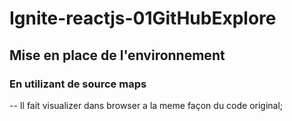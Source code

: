 # Ignite-reactjs-01GitHubExplore

## Mise en place de l'environnement

### En utilizant de source maps

-- Il fait visualizer dans browser a la meme façon du code original;
